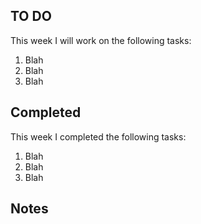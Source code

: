 ## TO DO
This week I will work on the following tasks:

1. Blah
1. Blah
1. Blah


## Completed
This week I completed the following tasks:

1. Blah
1. Blah
1. Blah


## Notes



